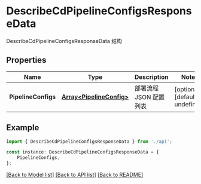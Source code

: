 # DescribeCdPipelineConfigsResponseData

DescribeCdPipelineConfigsResponseData 结构

## Properties

Name | Type | Description | Notes
------------ | ------------- | ------------- | -------------
**PipelineConfigs** | [**Array&lt;PipelineConfig&gt;**](PipelineConfig.md) | 部署流程 JSON 配置列表 | [optional] [default to undefined]

## Example

```typescript
import { DescribeCdPipelineConfigsResponseData } from './api';

const instance: DescribeCdPipelineConfigsResponseData = {
    PipelineConfigs,
};
```

[[Back to Model list]](../README.md#documentation-for-models) [[Back to API list]](../README.md#documentation-for-api-endpoints) [[Back to README]](../README.md)
